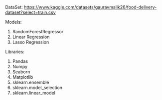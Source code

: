 DataSet: https://www.kaggle.com/datasets/gauravmalik26/food-delivery-dataset?select=train.csv

Models:
1. RandomForestRegressor
2. Linear Regression
3. Lasso Regression

Libraries:
1. Pandas
2. Numpy
3. Seaborn
4. Matplotlib
5. sklearn.ensemble
6. sklearn.model_selection
7. sklearn.linear_model
